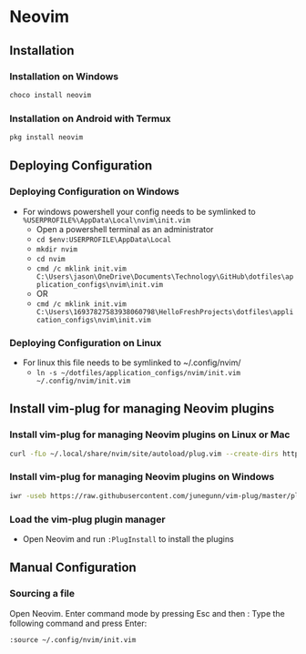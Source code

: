 # Neovim

## Installation

### Installation on Windows

```bash
choco install neovim
```

### Installation on Android with Termux

```bash
pkg install neovim
```

## Deploying Configuration

### Deploying Configuration on Windows

- For windows powershell your config needs to be symlinked to `%USERPROFILE%\AppData\Local\nvim\init.vim`
  - Open a powershell terminal as an administrator
  - `cd $env:USERPROFILE\AppData\Local`
  - `mkdir nvim`
  - `cd nvim`
  - `cmd /c mklink init.vim C:\Users\jason\OneDrive\Documents\Technology\GitHub\dotfiles\application_configs\nvim\init.vim`
  - OR
  - `cmd /c mklink init.vim C:\Users\16937827583938060798\HelloFreshProjects\dotfiles\application_configs\nvim\init.vim`
  
### Deploying Configuration on Linux

- For linux this file needs to be symlinked to ~/.config/nvim/
  - `ln -s ~/dotfiles/application_configs/nvim/init.vim ~/.config/nvim/init.vim`

## Install vim-plug for managing Neovim plugins

### Install vim-plug for managing Neovim plugins on Linux or Mac

```bash
curl -fLo ~/.local/share/nvim/site/autoload/plug.vim --create-dirs https://raw.githubusercontent.com/junegunn/vim-plug/master/plug.vim
```

### Install vim-plug for managing Neovim plugins on Windows

```bash
iwr -useb https://raw.githubusercontent.com/junegunn/vim-plug/master/plug.vim | ni "$(@[$env:XDG_DATA_HOME, $env:LOCALAPPDATA]($null -eq $env:XDG_DATA_HOME))/nvim-data/site/autoload/plug.vim" -Force
```

### Load the vim-plug plugin manager

- Open Neovim and run `:PlugInstall` to install the plugins

## Manual Configuration

### Sourcing a file

Open Neovim.
Enter command mode by pressing Esc and then :
Type the following command and press Enter:

```vim
:source ~/.config/nvim/init.vim
```
